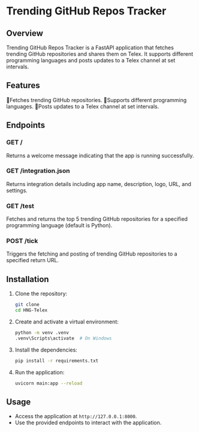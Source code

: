 # Trending GitHub Repos Tracker

## Overview
Trending GitHub Repos Tracker is a FastAPI application that fetches trending GitHub repositories and shares them on Telex. It supports different programming languages and posts updates to a Telex channel at set intervals.

## Features
 📌Fetches trending GitHub repositories.
 📌Supports different programming languages.
 📌Posts updates to a Telex channel at set intervals.

## Endpoints

### GET /
Returns a welcome message indicating that the app is running successfully.

### GET /integration.json
Returns integration details including app name, description, logo, URL, and settings.

### GET /test
Fetches and returns the top 5 trending GitHub repositories for a specified programming language (default is Python).

### POST /tick
Triggers the fetching and posting of trending GitHub repositories to a specified return URL.

## Installation

1. Clone the repository:
    ```sh
    git clone 
    cd HNG-Telex
    ```

2. Create and activate a virtual environment:
    ```sh
    python -m venv .venv
    .venv\Scripts\activate  # On Windows
    ```

3. Install the dependencies:
    ```sh
    pip install -r requirements.txt
    ```

4. Run the application:
    ```sh
    uvicorn main:app --reload
    ```

## Usage
- Access the application at `http://127.0.0.1:8000`.
- Use the provided endpoints to interact with the application.

